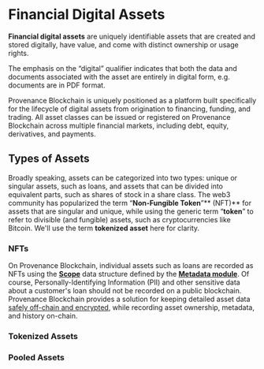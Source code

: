 
# Financial Digital Assets

**Financial digital assets** are uniquely identifiable assets that are created and stored digitally, have value, and come with distinct ownership or usage rights.

The emphasis on the “digital” qualifier indicates that both the data and documents associated with the asset are entirely in digital form, e.g. documents are in PDF format.

Provenance Blockchain is uniquely positioned as a platform built specifically for the lifecycle of digital assets from origination to financing, funding, and trading. All asset classes can be issued or registered on Provenance Blockchain across multiple financial markets, including debt, equity, derivatives, and payments.


## Types of Assets

Broadly speaking, assets can be categorized into two types: unique or singular assets, such as loans, and assets that 
can be divided into equivalent parts, such as shares of stock in a share class. The web3 community has popularized 
the term “**Non-Fungible Token**”** (NFT)** for assets that are singular and unique, while using the generic 
term “**token**”  to refer to divisible (and fungible) assets, such as cryptocurrencies like Bitcoin. We'll use the term **tokenized asset**
here for clarity.

### NFTs

On Provenance Blockchain, individual assets such as loans are recorded as NFTs using the [**Scope**](https://github.com/provenance-io/provenance/blob/main/proto/provenance/metadata/v1/scope.proto#L70) 
data structure defined by the [**Metadata module**](https://github.com/provenance-io/provenance/tree/main/x/metadata/spec). 
Of course, Personally-Identifying Information (PII) and other sensitive data about a customer's loan should not be 
recorded on a public blockchain. Provenance Blockchain provides a solution for keeping detailed asset data [safely
off-chain and encrypted](/docs/pb/p8e/overview/), while recording asset ownership, metadata, and history on-chain.

### Tokenized Assets


### Pooled Assets

